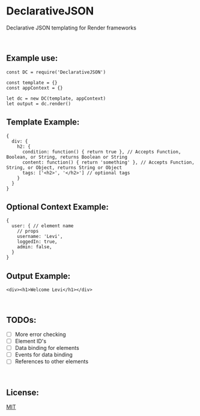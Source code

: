 # DeclarativeJSON
Declarative JSON templating for Render frameworks

<br>

## Example use: ##
```
const DC = require('DeclarativeJSON')

const template = {}
const appContext = {}

let dc = new DC(template, appContext)
let output = dc.render()
```

## Template Example: ###
```
{
  div: {
    h2: {
      condition: function() { return true }, // Accepts Function, Boolean, or String, returns Boolean or String
      content: function() { return 'something' }, // Accepts Function, String, or Object, returns String or Object
      tags: ['<h2>', '</h2>'] // optional tags
    }
  }
}
```

## Optional Context Example: ##
```
{
  user: { // element name
    // props
    username: 'Levi',
    loggedIn: true,
    admin: false,
  }
}
```

## Output Example: ##
```
<div><h1>Welcome Levi</h1></div>
```

<br>

## TODOs: ##
- [ ] More error checking
- [ ] Element ID's
- [ ] Data binding for elements
- [ ] Events for data binding
- [ ] References to other elements

<br>

## License: ##
[MIT](https://github.com/bugs181/DeclarativeJSON/blob/master/LICENSE)
